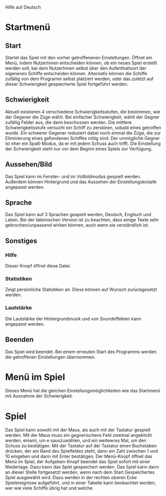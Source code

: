 Hilfe auf Deutsch


# Startmenü
## Start
Startet das Spiel mit den vorher getroffenenen Einstellungen. Öffnet ein Menü, indem NutzerInnen entscheiden können, ob ein neues Spiel erstellt werden soll, bei dem NutzerInnen selbst über den Aufenthaltsort der eigenenen Schiffe entscheiden können.
Alternativ können die Schiffe zufällig von dem Programm selbst platziert werden, oder das zuletzt auf dieser Schwierigkeit gespeicherte Spiel fortgeführt werden.

## Schwierigkeit
Aktuell existieren 4 verschiedene Schwierigkeitsstufen, die bestimmen, wie der Gegener die Züge wählt. Bei einfacher Schwierigkeit, wählt der Gegner zufällig Felder aus, die dann beschossen werden. Die mittlere Schwierigkeitsstufe versucht ein Schiff zu zerstören, sobald eines getroffen wurde.
Ein schwerer Gegener reduziert dabei noch einmal die Züge, die zur Eliminierung eines gefundenen Schiffes nötig sind. Der unmögliche Gegner ist eher ein Spaß-Modus, da er mit jedem Schuss auch trifft.
Die Einstellung der Schwierigkeit steht nur vor dem Beginn eines Spiels zur Verfügung.

## Aussehen/Bild
Das Spiel kann im Fenster- und im Vollbildmodus gespielt werden. Außerdem können Hintergrund und das Aussehen der Einstellungsknöpfe angepasst werden.

## Sprache
Das Spiel kann auf 3 Sprachen gespielt werden, Deutsch, Englisch und Latein. Bei der lateinischen Version ist zu beachten, dass einige Texte sehr gebrochen/unpassend wirken können, auch wenn sie verständlich ist.

## Sonstiges
### Hilfe
Dieser Knopf öffnet diese Datei.
### Statistiken
Zeigt persönliche Statistiken an. Diese können auf Wunsch zurückgesetzt werden.
### Lautstärke
Die Lautstärke der Hintergrundmusik und von Soundeffekten kann angepasst werden.

## Beenden
Das Spiel wird beendet. Bei einem erneuten Start des Programms werden die getroffenen Einstellungen übernommen.

# Menü im Spiel
Dieses Menü hat die gleichen Einstellungsmöglichkeiten wie das Startmenü mit Ausnahme der Schwierigkeit.

# Spiel
Das Spiel kann sowohl mit der Maus, als auch mit der Tastatur gespielt werden. Mit der Maus muss ein gegnerischens Feld zweimal angeklickt werden, einaml, um e sauszuwählen, und ein weitewres Mal, um den Schuss zu bestätigen. 
Mit der Tastatur auf der Tastatur einen Buchstaben drücken, der am Rand des Spielfeldes steht, dann ein Zahl zwischen 1 und 10 eingeben und dann mit Enter bestätigen.
Der Menü-Knopf öffnet das Menü im Spiel, der Aufgeben-Knopf beendet das Spiel sofort mit einer Niederlage. Dazu kann das Spiel gespeichert werden. Das Spiel kann dann an dieser Stelle fortgesetzt werden, wenn nach dem Start Gespeichertes Spiel ausgewählt wird. 
Dazu werden in der rechten oberen Ecke Spielereignisse aufgeführt, und in einer Tabelle kann beobachtet werden, wer wie viele Schiffe übrig hat und welche.

